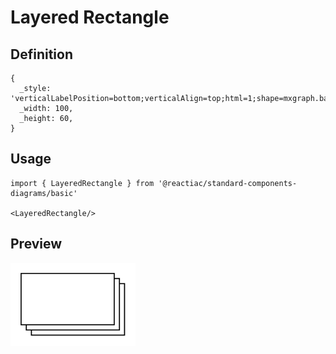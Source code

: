 # Layered Rectangle

## Definition

```
{
  _style: 'verticalLabelPosition=bottom;verticalAlign=top;html=1;shape=mxgraph.basic.layered_rect;dx=10;outlineConnect=0;whiteSpace=wrap;',
  _width: 100,
  _height: 60,
}
```

## Usage

```
import { LayeredRectangle } from '@reactiac/standard-components-diagrams/basic'

<LayeredRectangle/>
```

## Preview

<img src="./layered-rectangle.png" width="200"/>
